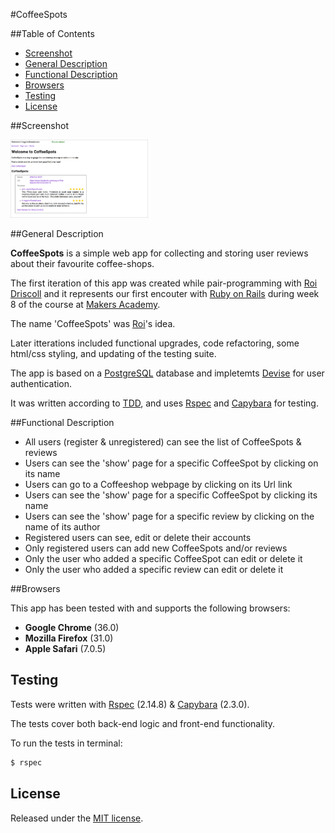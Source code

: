 #CoffeeSpots

##Table of Contents

* [Screenshot](#screenshot)
* [General Description](#general-description)
* [Functional Description](#functional-description)
* [Browsers](#browsers)
* [Testing](#testing)
* [License](#license)


##Screenshot

<div width="250px" >
	<a href="https://raw.githubusercontent.com/nadavmatalon/CoffeeSpots/master/app/assets/images/coffeespots-screenshot.jpg">
		<img src="/app/assets/images/coffeespots-screenshot.jpg" height="125px" />
	</a>
</div>


##General Description

__CoffeeSpots__ is a simple web app for collecting and storing user 
reviews about their favourite coffee-shops.

The first iteration of this app was created while pair-programming with 
[Roi Driscoll](https://github.com/roidriscoll) and it represents our first encouter 
with [Ruby on Rails](http://rubyonrails.org/) during week 8 of 
the course at [Makers Academy](http://www.makersacademy.com/).

The name 'CoffeeSpots' was [Roi](https://github.com/roidriscoll)'s idea.

Later itterations included functional upgrades, code refactoring, some html/css styling, 
and updating of the testing suite.

The app is based on a [PostgreSQL](http://www.postgresql.org/) database 
and impletemts [Devise](https://github.com/plataformatec/devise) for user authentication.

It was written according to [TDD](http://en.wikipedia.org/wiki/Test-driven_development), 
and uses [Rspec](http://rspec.info) and [Capybara](https://github.com/jnicklas/capybara) 
for testing.


##Functional Description

* All users (register & unregistered) can see the list of CoffeeSpots & reviews
* Users can see the 'show' page for a specific CoffeeSpot by clicking on its name
* Users can go to a Coffeeshop webpage by clicking on its Url link
* Users can see the 'show' page for a specific CoffeeSpot by clicking its name
* Users can see the 'show' page for a specific review by clicking on the name of its author
* Registered users can see, edit or delete their accounts
* Only registered users can add new CoffeeSpots and/or reviews
* Only the user who added a specific CoffeeSpot can edit or delete it
* Only the user who added a specific review can edit or delete it


##Browsers

 This app has been tested with and supports the following browsers:

* __Google Chrome__ (36.0)
* __Mozilla Firefox__ (31.0)
* __Apple Safari__ (7.0.5)


##  Testing

Tests were written with [Rspec](http://rspec.info) (2.14.8) & 
[Capybara](https://github.com/jnicklas/capybara) (2.3.0).

The tests cover both back-end logic and front-end functionality.

To run the tests in terminal: 

```bash
$ rspec
```

##  License

<p>Released under the <a href="http://www.opensource.org/licenses/MIT">MIT license</a>.</p>

